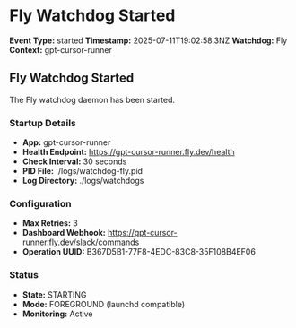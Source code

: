 # Fly Watchdog Started

**Event Type:** started
**Timestamp:** 2025-07-11T19:02:58.3NZ
**Watchdog:** Fly
**Context:** gpt-cursor-runner


## Fly Watchdog Started

The Fly watchdog daemon has been started.

### Startup Details
- **App:** gpt-cursor-runner
- **Health Endpoint:** https://gpt-cursor-runner.fly.dev/health
- **Check Interval:** 30 seconds
- **PID File:** ./logs/watchdog-fly.pid
- **Log Directory:** ./logs/watchdogs

### Configuration
- **Max Retries:** 3
- **Dashboard Webhook:** https://gpt-cursor-runner.fly.dev/slack/commands
- **Operation UUID:** B367D5B1-77F8-4EDC-83C8-35F108B4EF06

### Status
- **State:** STARTING
- **Mode:** FOREGROUND (launchd compatible)
- **Monitoring:** Active


